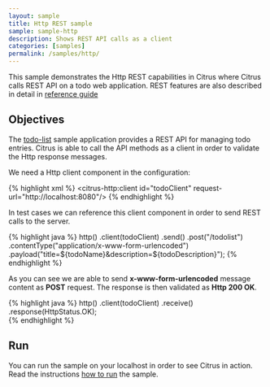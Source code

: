 ```yaml
---
layout: sample
title: Http REST sample
sample: sample-http
description: Shows REST API calls as a client
categories: [samples]
permalink: /samples/http/
---
```


This sample demonstrates the Http REST capabilities in Citrus where Citrus calls REST API on a todo web application. REST features are
also described in detail in [reference guide](http://www.citrusframework.org/reference/html/#http-rest)

Objectives
---------

The [todo-list](/samples/todo-app/) sample application provides a REST API for managing todo entries.
Citrus is able to call the API methods as a client in order to validate the Http response messages.

We need a Http client component in the configuration:

{% highlight xml %}
<citrus-http:client id="todoClient"
                    request-url="http://localhost:8080"/>
{% endhighlight %}
   
In test cases we can reference this client component in order to send REST calls to the server.

{% highlight java %}
http()
    .client(todoClient)
    .send()
    .post("/todolist")
    .contentType("application/x-www-form-urlencoded")
    .payload("title=${todoName}&description=${todoDescription}");
{% endhighlight %}
        
As you can see we are able to send **x-www-form-urlencoded** message content as **POST** request. The response is then validated as **Http 200 OK**.

{% highlight java %}
http()
    .client(todoClient)
    .receive()
    .response(HttpStatus.OK);    
{% endhighlight %}
                
Run
---------

You can run the sample on your localhost in order to see Citrus in action. Read the instructions [how to run](/samples/run/) the sample.